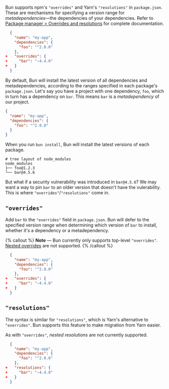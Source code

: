 Bun supports npm's `"overrides"` and Yarn's `"resolutions"` in `package.json`. These are mechanisms for specifying a version range for _metadependencies_—the dependencies of your dependencies. Refer to [Package manager > Overrides and resolutions](/docs/install/overrides) for complete documentation.

```json-diff#package.json
  {
    "name": "my-app",
    "dependencies": {
      "foo": "^2.0.0"
    },
+   "overrides": {
+     "bar": "~4.4.0"
+   }
  }
```

By default, Bun will install the latest version of all dependencies and metadependencies, according to the ranges specified in each package's `package.json`. Let's say you have a project with one dependency, `foo`, which in turn has a dependency on `bar`. This means `bar` is a _metadependency_ of our project.

```json#package.json
{
  "name": "my-app",
  "dependencies": {
    "foo": "^2.0.0"
  }
}
```

When you run `bun install`, Bun will install the latest versions of each package.

```
# tree layout of node_modules
node_modules
├── foo@1.2.3
└── bar@4.5.6
```

But what if a security vulnerability was introduced in `bar@4.5.6`? We may want a way to pin `bar` to an older version that doesn't have the vulerability. This is where `"overrides"`/`"resolutions"` come in.

## `"overrides"`

Add `bar` to the `"overrides"` field in `package.json`. Bun will defer to the specified version range when determining which version of `bar` to install, whether it's a dependency or a metadependency.

{% callout %}
**Note** — Bun currently only supports top-level `"overrides"`. [Nested overrides](https://docs.npmjs.com/cli/v9/configuring-npm/package-json#overrides) are not supported.
{% /callout %}

```json-diff#package.json
  {
    "name": "my-app",
    "dependencies": {
      "foo": "^2.0.0"
    },
+   "overrides": {
+     "bar": "~4.4.0"
+   }
  }
```

## `"resolutions"`

The syntax is similar for `"resolutions"`, which is Yarn's alternative to `"overrides"`. Bun supports this feature to make migration from Yarn easier.

As with `"overrides"`, _nested resolutions_ are not currently supported.

```json-diff#package.json
  {
    "name": "my-app",
    "dependencies": {
      "foo": "^2.0.0"
    },
+   "resolutions": {
+     "bar": "~4.4.0"
+   }
  }
```
